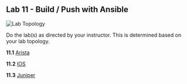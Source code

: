 ## Lab 11 - Build / Push with Ansible


![Lab Topology](images/lab-topology.png)

Do the lab(s) as directed by your instructor.  This is determined based on your lab topology.

**11.1** [Arista](Ansible_Lab_11_Build_Push_Arista.md)

**11.2** [IOS](Ansible_Lab_11_Build_Push_IOS.md)

**11.3** [Juniper](Ansible_Lab_11_Build_Push_Juniper.md)
